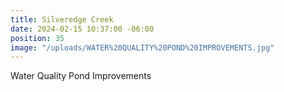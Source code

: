 ```yaml
---
title: Silveredge Creek
date: 2024-02-15 10:37:00 -06:00
position: 35
image: "/uploads/WATER%20QUALITY%20POND%20IMPROVEMENTS.jpg"
---
```


Water Quality Pond Improvements